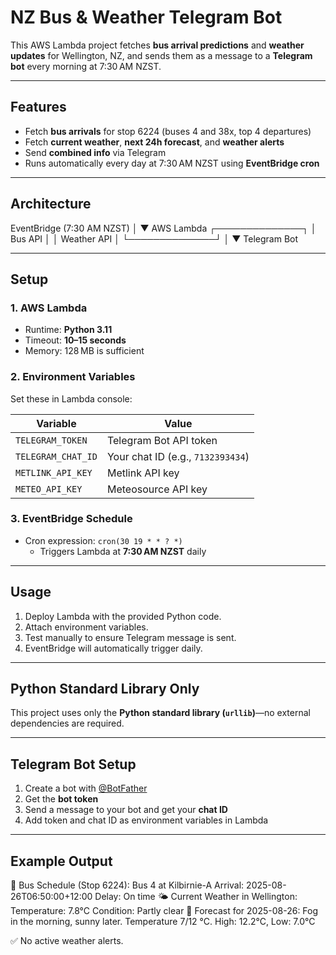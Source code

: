 # NZ Bus & Weather Telegram Bot

This AWS Lambda project fetches **bus arrival predictions** and **weather updates** for Wellington, NZ, and sends them as a message to a **Telegram bot** every morning at 7:30 AM NZST.

---

## Features

- Fetch **bus arrivals** for stop 6224 (buses 4 and 38x, top 4 departures)
- Fetch **current weather**, **next 24h forecast**, and **weather alerts**
- Send **combined info** via Telegram
- Runs automatically every day at 7:30 AM NZST using **EventBridge cron**

---

## Architecture

EventBridge (7:30 AM NZST)
│
▼
AWS Lambda
┌──────────────┐
│ Bus API │
│ Weather API │
└──────────────┘
│
▼
Telegram Bot


---

## Setup

### 1. AWS Lambda

- Runtime: **Python 3.11**
- Timeout: **10–15 seconds**
- Memory: 128 MB is sufficient

### 2. Environment Variables

Set these in Lambda console:

| Variable            | Value                                |
|--------------------|--------------------------------------|
| `TELEGRAM_TOKEN`     | Telegram Bot API token                |
| `TELEGRAM_CHAT_ID`   | Your chat ID (e.g., `7132393434`)   |
| `METLINK_API_KEY`    | Metlink API key                       |
| `METEO_API_KEY`      | Meteosource API key                   |

### 3. EventBridge Schedule

- Cron expression: `cron(30 19 * * ? *)`  
  - Triggers Lambda at **7:30 AM NZST** daily

---

## Usage

1. Deploy Lambda with the provided Python code.
2. Attach environment variables.
3. Test manually to ensure Telegram message is sent.
4. EventBridge will automatically trigger daily.

---

## Python Standard Library Only

This project uses only the **Python standard library (`urllib`)**—no external dependencies are required.

---

## Telegram Bot Setup

1. Create a bot with [@BotFather](https://t.me/BotFather)
2. Get the **bot token**
3. Send a message to your bot and get your **chat ID**
4. Add token and chat ID as environment variables in Lambda

---

## Example Output

🚌 Bus Schedule (Stop 6224):
Bus 4 at Kilbirnie-A
Arrival: 2025-08-26T06:50:00+12:00
Delay: On time
🌤️ Current Weather in Wellington:
Temperature: 7.8°C
Condition: Partly clear
📅 Forecast for 2025-08-26:
Fog in the morning, sunny later. Temperature 7/12 °C.
High: 12.2°C, Low: 7.0°C

✅ No active weather alerts.
